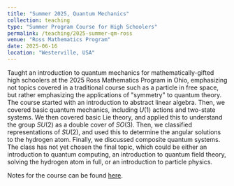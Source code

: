 ```yaml
---
title: "Summer 2025, Quantum Mechanics"
collection: teaching
type: "Summer Program Course for High Schoolers"
permalink: /teaching/2025-summer-qm-ross
venue: "Ross Mathematics Program"
date: 2025-06-16
location: "Westerville, USA"
---
```


Taught an introduction to quantum mechanics for mathematically-gifted high schoolers at the 2025 Ross Mathematics Program in Ohio, emphasizing not topics covered in a traditional course such as a particle in free space, but rather emphasizing the applications of "symmetry" to quantum theory. The course started with an introduction to abstract linear algebra. Then, we covered basic quantum mechanics, including $U(1)$ actions and two-state systems. We then covered basic Lie theory, and applied this to understand the group $SU(2)$ as a double cover of $SO(3)$. Then, we classified representations of $SU(2)$, and used this to determine the angular solutions to the hydrogen atom. Finally, we discussed composite quantum systems. The class has not yet chosen the final topic, which could be either an introduction to quantum computing, an introduction to quantum field theory, solving the hydrogen atom in full, or an introduction to particle physics.

Notes for the course can be found [here](https://karthikp-2100.github.io/files/2025_04_06_qm_draft.pdf).